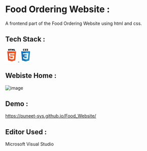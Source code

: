 # Food Ordering Website :

A frontend part of the Food Ordering Website using html and css.

## Tech Stack :

<p align="left">  
<a href="https://www.w3schools.com/html/" target="_blank" rel="noreferrer">
<img src="https://raw.githubusercontent.com/devicons/devicon/master/icons/html5/html5-original-wordmark.svg" alt="html5" width="40" height="40"/> </a> 
<a href="https://www.w3schools.com/css/" target="_blank" rel="noreferrer"> 
<img src="https://raw.githubusercontent.com/devicons/devicon/master/icons/css3/css3-original-wordmark.svg" alt="css3" width="40" height="40"/> </a>  

## Webiste Home :

![image](https://user-images.githubusercontent.com/86190033/168530006-81b923b0-58bb-4aaf-921b-abe9ee0325d5.png)


## Demo :

https://puneet-sys.github.io/Food_Website/

## Editor Used :

Microsoft Visual Studio
